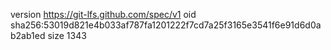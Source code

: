 version https://git-lfs.github.com/spec/v1
oid sha256:53019d821e4b033af787fa1201222f7cd7a25f3165e3541f6e91d6d0ab2ab1ed
size 1343
